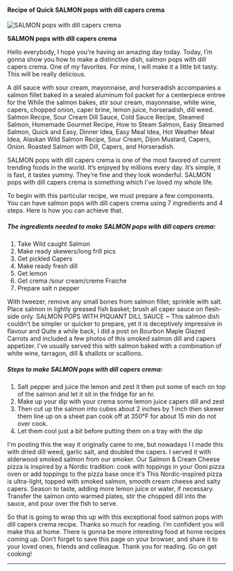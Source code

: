             

#### Recipe of Quick SALMON pops with dill capers crema

![SALMON pops with dill capers crema](https://img-global.cpcdn.com/recipes/6207727895838720/751x532cq70/salmon-pops-with-dill-capers-crema-recipe-main-photo.jpg)

**SALMON pops with dill capers crema**

Hello everybody, I hope you’re having an amazing day today. Today, I’m gonna show you how to make a distinctive dish, salmon pops with dill capers crema. One of my favorites. For mine, I will make it a little bit tasty. This will be really delicious.

A dill sauce with sour cream, mayonnaise, and horseradish accompanies a salmon fillet baked in a sealed aluminum foil packet for a centerpiece entree for the While the salmon bakes, stir sour cream, mayonnaise, white wine, capers, chopped onion, caper brine, lemon juice, horseradish, dill weed. Salmon Recipe, Sour Cream Dill Sauce, Cold Sauce Recipe, Steamed Salmon, Homemade Gourmet Recipe, How to Steam Salmon, Easy Steamed Salmon, Quick and Easy, Dinner Idea, Easy Meal Idea, Hot Weather Meal Idea, Alaskan Wild Salmon Recipe, Sour Cream, Dijon Mustard, Capers, Onion. Roasted Salmon with Dill, Capers, and Horseradish.

SALMON pops with dill capers crema is one of the most favored of current trending foods in the world. It’s enjoyed by millions every day. It’s simple, it is fast, it tastes yummy. They’re fine and they look wonderful. SALMON pops with dill capers crema is something which I’ve loved my whole life.

To begin with this particular recipe, we must prepare a few components. You can have salmon pops with dill capers crema using 7 ingredients and 4 steps. Here is how you can achieve that.

##### The ingredients needed to make SALMON pops with dill capers crema:

1.  Take Wild caught Salmon
2.  Make ready skewers/long frill pics
3.  Get pickled Capers
4.  Make ready fresh dill
5.  Get lemon
6.  Get crema /sour cream/creme Fraiche
7.  Prepare salt n pepper

With tweezer, remove any small bones from salmon fillet; sprinkle with salt. Place salmon in lightly greased fish basket; brush all caper sauce on flesh-side only. SALMON POPS WITH PIQUANT DILL SAUCE ~ This salmon dish couldn't be simpler or quicker to prepare, yet it is deceptively impressive in flavour and Quite a while back, I did a post on Bourbon Maple Glazed Carrots and included a few photos of this smoked salmon dill and capers appetizer. I've usually served this with salmon baked with a combination of white wine, tarragon, dill & shallots or scallions.

##### Steps to make SALMON pops with dill capers crema:

1.  Salt pepper and juice the lemon and zest it then put some of each on top of the salmon and let it sit in the fridge for an hr.
2.  Make up your dip with your crema some lemon juice capers dill and zest
3.  Then cut up the salmon into cubes about 2 inches by 1 inch then skewer them line up on a sheet pan cook off at 350°F for about 15 min do not over cook.
4.  Let them cool just a bit before putting them on a tray with the dip

I'm posting this the way it originally came to me, but nowadays I I made this with dried dill weed, garlic salt, and doubled the capers. I served it with alderwood smoked salmon from our smoker. Our Salmon & Cream Cheese pizza is inspired by a Nordic tradition: cook with toppings in your Ooni pizza oven or add toppings to the pizza base once it's This Nordic-inspired pizza is ultra-light, topped with smoked salmon, smooth cream cheese and salty capers. Season to taste, adding more lemon juice or water, if necessary. Transfer the salmon onto warmed plates, stir the chopped dill into the sauce, and pour over the fish to serve.

So that is going to wrap this up with this exceptional food salmon pops with dill capers crema recipe. Thanks so much for reading. I’m confident you will make this at home. There is gonna be more interesting food at home recipes coming up. Don’t forget to save this page on your browser, and share it to your loved ones, friends and colleague. Thank you for reading. Go on get cooking!

* * *